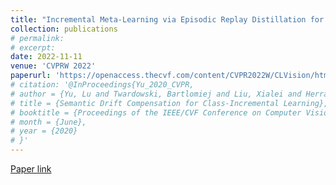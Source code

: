 ```yaml
---
title: "Incremental Meta-Learning via Episodic Replay Distillation for Few-Shot Image Recognition"
collection: publications
# permalink: 
# excerpt: 
date: 2022-11-11
venue: 'CVPRW 2022'
paperurl: 'https://openaccess.thecvf.com/content/CVPR2022W/CLVision/html/Wang_Incremental_Meta-Learning_via_Episodic_Replay_Distillation_for_Few-Shot_Image_Recognition_CVPRW_2022_paper.html'
# citation: '@InProceedings{Yu_2020_CVPR,
# author = {Yu, Lu and Twardowski, Bartlomiej and Liu, Xialei and Herranz, Luis and Wang, Kai and Cheng, Yongmei and Jui, Shangling and Weijer, Joost van de},
# title = {Semantic Drift Compensation for Class-Incremental Learning},
# booktitle = {Proceedings of the IEEE/CVF Conference on Computer Vision and Pattern Recognition (CVPR)},
# month = {June},
# year = {2020}
# }'
---
```

<!-- Zero-shot learning (ZSL) aims to discriminate images from unseen classes by exploiting relations to seen classes via their attribute-based descriptions. Since attributes are often related to specific parts of objects, many recent works focus on discovering discriminative regions. However, these methods usually require additional complex part detection modules or attention mechanisms. In this paper, 1) we show that common ZSL backbones (without explicit attention nor part detection) can implicitly localize attributes, yet this property is not exploited. 2) Exploiting it, we then propose SELAR, a simple method that further encourages attribute localization, surprisingly achieving very competitive generalized ZSL (GZSL) performance when compared with more complex state-of-the-art methods. Our findings provide useful insight for designing future GZSL methods, and SELAR provides an easy to implement yet strong baseline. -->

[Paper link](https://openaccess.thecvf.com/content/CVPR2022W/CLVision/html/Wang_Incremental_Meta-Learning_via_Episodic_Replay_Distillation_for_Few-Shot_Image_Recognition_CVPRW_2022_paper.html)

<!-- Recommended citation: Your Name, You. (2010). "Paper Title Number 2." <i>Journal 1</i>. 1(2). -->